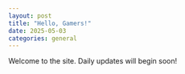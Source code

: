 ```yaml
---
layout: post
title: "Hello, Gamers!"
date: 2025-05-03
categories: general
---
```


Welcome to the site. Daily updates will begin soon!
